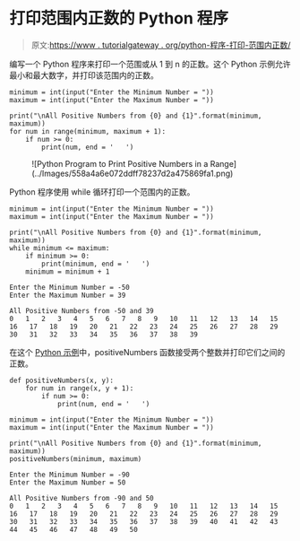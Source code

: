 # 打印范围内正数的 Python 程序

> 原文:[https://www . tutorialgateway . org/python-程序-打印-范围内正数/](https://www.tutorialgateway.org/python-program-to-print-positive-numbers-in-a-range/)

编写一个 Python 程序来打印一个范围或从 1 到 n 的正数。这个 Python 示例允许最小和最大数字，并打印该范围内的正数。

```
minimum = int(input("Enter the Minimum Number = "))
maximum = int(input("Enter the Maximum Number = "))

print("\nAll Positive Numbers from {0} and {1}".format(minimum, maximum)) 
for num in range(minimum, maximum + 1):
    if num >= 0:
        print(num, end = '   ')
```

<figure class="wp-block-image size-large">![Python Program to Print Positive Numbers in a Range](../Images/558a4a6e072ddff78237d2a475869fa1.png)</figure>

Python 程序使用 while 循环打印一个范围内的正数。

```
minimum = int(input("Enter the Minimum Number = "))
maximum = int(input("Enter the Maximum Number = "))

print("\nAll Positive Numbers from {0} and {1}".format(minimum, maximum))
while minimum <= maximum:
    if minimum >= 0:
        print(minimum, end = '   ')
    minimum = minimum + 1
```

```
Enter the Minimum Number = -50
Enter the Maximum Number = 39

All Positive Numbers from -50 and 39
0   1   2   3   4   5   6   7   8   9   10   11   12   13   14   15   16   17   18   19   20   21   22   23   24   25   26   27   28   29   30   31   32   33   34   35   36   37   38   39 
```

在这个 [Python 示例](https://www.tutorialgateway.org/python-programming-examples/)中，positiveNumbers 函数接受两个整数并打印它们之间的正数。

```
def positiveNumbers(x, y):
    for num in range(x, y + 1):
        if num >= 0:
            print(num, end = '   ')

minimum = int(input("Enter the Minimum Number = "))
maximum = int(input("Enter the Maximum Number = "))

print("\nAll Positive Numbers from {0} and {1}".format(minimum, maximum)) 
positiveNumbers(minimum, maximum)
```

```
Enter the Minimum Number = -90
Enter the Maximum Number = 50

All Positive Numbers from -90 and 50
0   1   2   3   4   5   6   7   8   9   10   11   12   13   14   15   16   17   18   19   20   21   22   23   24   25   26   27   28   29   30   31   32   33   34   35   36   37   38   39   40   41   42   43   44   45   46   47   48   49   50 
```